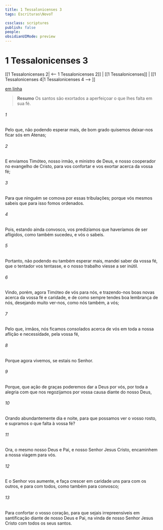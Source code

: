 ```yaml
---
title: 1 Tessalonicenses 3
tags: Escrituras\NovoT

cssclass: scriptures
publish: false
people:
obsidianUIMode: preview
---
```


# 1 Tessalonicenses 3
[[1 Tessalonicenses 2| <-- 1 Tessalonicenses 2]] | [[1 Tessalonicenses]] | [[1 Tessalonicenses 4|1 Tessalonicenses 4 --> ]]

[em linha](https://churchofjesuschrist.org/study/scriptures/nt/1-thes/3?lang=por)

> __Resumo__
Os santos são exortados a aperfeiçoar o que lhes falta em sua fé.

###### 1 
Pelo que, não podendo esperar mais, de bom grado quisemos deixar-nos ficar sós em Atenas;

###### 2 
E enviamos Timóteo, nosso irmão, e ministro de Deus, e nosso cooperador no evangelho de Cristo, para vos confortar e vos exortar acerca da vossa fé;

###### 3 
Para que ninguém se comova por essas tribulações; porque vós mesmos sabeis que para isso fomos ordenados.

###### 4 
Pois, estando ainda convosco, vos predizíamos que haveríamos de ser afligidos, como também sucedeu, e vós o sabeis.

###### 5 
Portanto, não podendo eu também esperar mais, mandei saber da vossa fé,  que o tentador vos tentasse, e o nosso trabalho viesse a ser inútil.

###### 6 
Vindo, porém, agora Timóteo de vós para nós, e trazendo-nos boas novas acerca da vossa fé e caridade, e de como sempre tendes boa lembrança de nós, desejando muito ver-nos, como nós também, a vós;

###### 7 
Pelo que, irmãos, nós ficamos consolados acerca de vós em toda a nossa aflição e necessidade, pela vossa fé,

###### 8 
Porque agora vivemos, se estais  no Senhor.

###### 9 
Porque, que ação de graças poderemos dar a Deus por vós, por toda a alegria com que nos regozijamos por vossa causa diante do nosso Deus,

###### 10 
Orando abundantemente dia e noite, para que possamos ver o vosso rosto, e supramos o que falta à vossa fé?

###### 11 
Ora, o mesmo nosso Deus e Pai, e nosso Senhor Jesus Cristo, encaminhem a nossa viagem para vós.

###### 12 
E o Senhor vos aumente, e faça crescer em caridade uns para com os outros, e para com todos, como também  para convosco;

###### 13 
Para confortar o vosso coração, para que sejais irrepreensíveis em santificação diante de nosso Deus e Pai, na vinda de nosso Senhor Jesus Cristo com todos os seus santos.

